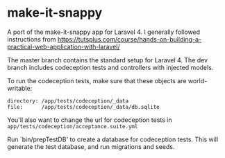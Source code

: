 make-it-snappy
==============

A port of the make-it-snappy app for Laravel 4.
I generally followed instructions from https://tutsplus.com/course/hands-on-building-a-practical-web-application-with-laravel/

The master branch contains the standard setup for Laravel 4. The dev branch includes codeception tests and controllers with injected models.

To run the codeception tests, make sure that these objects are world-writable:

    directory: /app/tests/codeception/_data
    file:      /app/tests/codeception/_data/db.sqlite

You'll also want to change the url for codeception tests in `app/tests/codeception/acceptance.suite.yml`

Run `bin/prepTestDB' to create a database for codeception tests. This will generate the test database, and run migrations and seeds.

